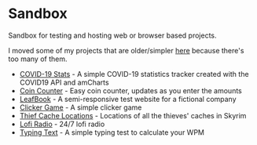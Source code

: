 # Sandbox

Sandbox for testing and hosting web or browser based projects.

I moved some of my projects that are older/simpler [here](https://val8119.github.io/old) because there's too many of them.

- [COVID-19 Stats](https://val8119.github.io/sandbox/covid-19_stats/) - A simple COVID-19 statistics tracker created with the COVID19 API and amCharts
- [Coin Counter](https://val8119.github.io/sandbox/coin_counter/) - Easy coin counter, updates as you enter the amounts
- [LeafBook](https://val8119.github.io/sandbox/leafbook_test_website/) - A semi-responsive test website for a fictional company
- [Clicker Game](https://val8119.github.io/sandbox/basic_clicker_game/) - A simple clicker game
- [Thief Cache Locations](https://val8119.github.io/sandbox/skyrim_thief_cache_locations/) - Locations of all the thieves' caches in Skyrim
- [Lofi Radio](https://val8119.github.io/sandbox/lofi_radio/) - 24/7 lofi radio
- [Typing Text](https://val8119.github.io/sandbox/typing_test/) - A simple typing test to calculate your WPM
